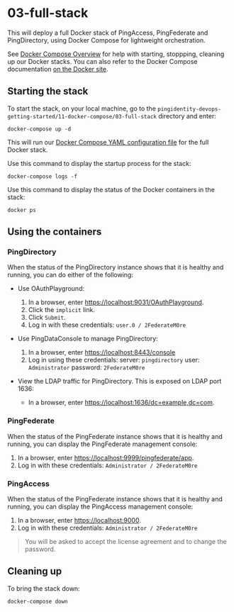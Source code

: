 # 03-full-stack

This will deploy a full Docker stack of PingAccess, PingFederate and PingDirectory, using Docker Compose for lightweight orchestration.

See [Docker Compose Overview](https://pingidentity-devops.gitbook.io/devops/examples/11-docker-compose) for help with starting, stoppping, cleaning up our Docker stacks. You can also refer to the Docker Compose documentation [on the Docker site](https://docs.docker.com/compose/).

## Starting the stack

To start the stack, on your local machine, go to the `pingidentity-devops-getting-started/11-docker-compose/03-full-stack` directory and enter:

`docker-compose up -d`

This will run our [Docker Compose YAML configuration file](https://raw.githubusercontent.com/pingidentity/pingidentity-devops-getting-started/master/11-docker-compose/03-full-stack/docker-compose.yaml) for the full Docker stack. 

Use this command to display the startup process for the stack:

`docker-compose logs -f`

Use this command to display the status of the Docker containers in the stack:

`docker ps`

## Using the containers

### PingDirectory

When the status of the PingDirectory instance shows that it is healthy and running, you can do either of the following:

* Use OAuthPlayground:

  1. In a browser, enter [https://localhost:9031/OAuthPlayground](https://localhost:9031/OAuthPlayground).
  2. Click the `implicit` link.
  3. Click `Submit`.
  4. Log in with these credentials: `user.0 / 2FederateM0re`

* Use PingDataConsole to manage PingDirectory:

  1. In a browser, enter [https://localhost:8443/console](https://localhost:8443/console)
  2. Log in using these credentials:
     server: `pingdirectory` 
     user: `Administrator` 
     password: `2FederateM0re`

* View the LDAP traffic for PingDirectory. This is exposed on LDAP port 1636:

  * In a browser, enter [https://localhost:1636/dc=example,dc=com](https://localhost:1636/dc=example,dc=com).

### PingFederate

When the status of the PingFederate instance shows that it is healthy and running, you can display the PingFederate management console:

  1. In a browser, enter [https://localhost:9999/pingfederate/app](https://localhost:9999/pingfederate/app).
  2. Log in with these credentials: `Administrator / 2FederateM0re`

### PingAccess

When the status of the PingFederate instance shows that it is healthy and running, you can display the PingAccess management console:

  1. In a browser, enter [https://localhost:9000](https://localhost:9000).
  2. Log in with these credentials: `Administrator / 2FederateM0re`
  
  > You will be asked to accept the license agreement and to change the password.

## Cleaning up

To bring the stack down:

`docker-compose down`

